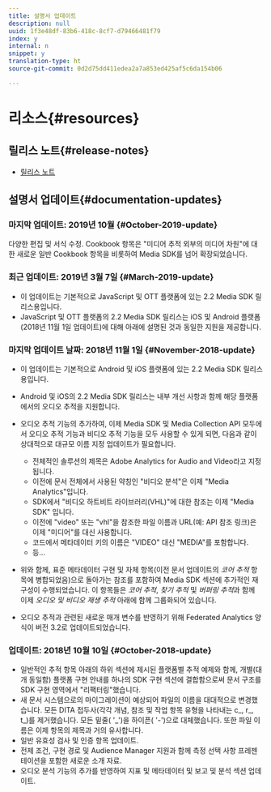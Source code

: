 ```yaml
---
title: 설명서 업데이트
description: null
uuid: 1f3e48df-83b6-418c-8cf7-d79466481f79
index: y
internal: n
snippet: y
translation-type: ht
source-git-commit: 0d2d75dd411edea2a7a853ed425af5c6da154b06

---
```



# 리소스{#resources}

## 릴리스 노트{#release-notes}

* [릴리스 노트](https://docs.adobe.com/content/help/ko-KR/release-notes/experience-cloud/current.html)

## 설명서 업데이트{#documentation-updates}

### 마지막 업데이트: 2019년 10월 {#October-2019-update}

다양한 편집 및 서식 수정.
Cookbook 항목은 "미디어 추적 외부의 미디어 차원"에 대한 새로운 일반 Cookbook 항목을 비롯하여 Media SDK를 넘어 확장되었습니다.


### 최근 업데이트: 2019년 3월 7일 {#March-2019-update}

* 이 업데이트는 기본적으로 JavaScript 및 OTT 플랫폼에 있는 2.2 Media SDK 릴리스용입니다.
* JavaScript 및 OTT 플랫폼의 2.2 Media SDK 릴리스는 iOS 및 Android 플랫폼(2018년 11월 1일 업데이트)에 대해 아래에 설명된 것과 동일한 지원을 제공합니다.

### 마지막 업데이트 날짜: 2018년 11월 1일 {#November-2018-update}

* 이 업데이트는 기본적으로 Android 및 iOS 플랫폼에 있는 2.2 Media SDK 릴리스용입니다.
* Android 및 iOS의 2.2 Media SDK 릴리스는 내부 개선 사항과 함께 해당 플랫폼에서의 오디오 추적을 지원합니다.
* 오디오 추적 기능의 추가하여, 이제 Media SDK 및 Media Collection API 모두에서 오디오 추적 기능과 비디오 추적 기능을 모두 사용할 수 있게 되면, 다음과 같이 상대적으로 대규모 이름 지정 업데이트가 필요합니다.

   * 전체적인 솔루션의 제목은 Adobe Analytics for Audio and Video라고 지정됩니다.
   * 이전에 문서 전체에서 사용된 약칭인 "비디오 분석"은 이제 "Media Analytics"입니다.
   * SDK에서 "비디오 하트비트 라이브러리(VHL)"에 대한 참조는 이제 "Media SDK" 입니다.
   * 이전에 "video" 또는 "vhl"을 참조한 파일 이름과 URL(예: API 참조 링크)은 이제 "미디어"를 대신 사용합니다.
   * 코드에서 메타데이터 키의 이름은 "VIDEO" 대신 "MEDIA"를 포함합니다.
   * 등...

* 위와 함께, 표준 메타데이터 구현 및 자체 항목(이전 문서 업데이트의 *코어 추적* 항목에 병합되었음)으로 돌아가는 참조를 포함하여 Media SDK 섹션에 추가적인 재구성이 수행되었습니다. 이 항목들은 *코어 추적*, *찾기 추적* 및 *버퍼링 추적*&#x200B;과 함께 이제 *오디오 및 비디오 재생 추적* 아래에 함께 그룹화되어 있습니다.

* 오디오 추적과 관련된 새로운 매개 변수를 반영하기 위해 Federated Analytics 양식이 버전 3.2로 업데이트되었습니다.

### 업데이트: 2018년 10월 10일 {#October-2018-update}

* 일반적인 추적 항목 아래의 하위 섹션에 제시된 플랫폼별 추적 예제와 함께, 개별(대개 동일함) 플랫폼 구현 안내를 하나의 SDK 구현 섹션에 결합함으로써 문서 구조를 SDK 구현 영역에서 "리팩터링"했습니다.
* 새 문서 시스템으로의 마이그레이션이 예상되어 파일의 이름을 대대적으로 변경했습니다. 모든 DITA 접두사(각각 개념, 참조 및 작업 항목 유형을 나타내는 c_, r_, t_)를 제거했습니다. 모든 밑줄( '_')을 하이픈( '-')으로 대체했습니다. 또한 파일 이름은 이제 항목의 제목과 거의 유사합니다.
* 일반 유효성 검사 및 인증 항목 업데이트.
* 전제 조건, 구현 경로 및 Audience Manager 지원과 함께 측정 선택 사항 프레젠테이션을 포함한 새로운 소개 자료.
* 오디오 분석 기능의 추가를 반영하여 지표 및 메타데이터 및 보고 및 분석 섹션 업데이트.
